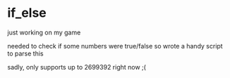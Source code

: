 # if_else
just working on my game

needed to check if some numbers were true/false so wrote a handy script to parse this

sadly, only supports up to 2699392 right now ;( 
